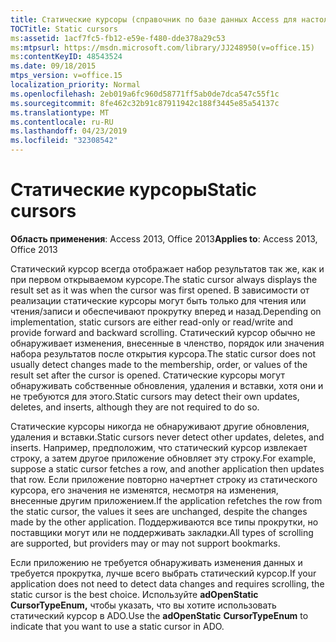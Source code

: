 ```yaml
---
title: Статические курсоры (справочник по базе данных Access для настольных ПК)
TOCTitle: Static cursors
ms:assetid: 1acf7fc5-fb12-e59e-f480-dde378a29c53
ms:mtpsurl: https://msdn.microsoft.com/library/JJ248950(v=office.15)
ms:contentKeyID: 48543524
ms.date: 09/18/2015
mtps_version: v=office.15
localization_priority: Normal
ms.openlocfilehash: 2eb019a6fc960d58771ff5ab0de7dca547c55f1c
ms.sourcegitcommit: 8fe462c32b91c87911942c188f3445e85a54137c
ms.translationtype: MT
ms.contentlocale: ru-RU
ms.lasthandoff: 04/23/2019
ms.locfileid: "32308542"
---
```

# <a name="static-cursors"></a><span data-ttu-id="f7871-102">Статические курсоры</span><span class="sxs-lookup"><span data-stu-id="f7871-102">Static cursors</span></span>


<span data-ttu-id="f7871-103">**Область применения**: Access 2013, Office 2013</span><span class="sxs-lookup"><span data-stu-id="f7871-103">**Applies to**: Access 2013, Office 2013</span></span>

<span data-ttu-id="f7871-104">Статический курсор всегда отображает набор результатов так же, как и при первом открываемом курсоре.</span><span class="sxs-lookup"><span data-stu-id="f7871-104">The static cursor always displays the result set as it was when the cursor was first opened.</span></span> <span data-ttu-id="f7871-105">В зависимости от реализации статические курсоры могут быть только для чтения или чтения/записи и обеспечивают прокрутку вперед и назад.</span><span class="sxs-lookup"><span data-stu-id="f7871-105">Depending on implementation, static cursors are either read-only or read/write and provide forward and backward scrolling.</span></span> <span data-ttu-id="f7871-106">Статический курсор обычно не обнаруживает изменения, внесенные в членство, порядок или значения набора результатов после открытия курсора.</span><span class="sxs-lookup"><span data-stu-id="f7871-106">The static cursor does not usually detect changes made to the membership, order, or values of the result set after the cursor is opened.</span></span> <span data-ttu-id="f7871-107">Статические курсоры могут обнаруживать собственные обновления, удаления и вставки, хотя они и не требуются для этого.</span><span class="sxs-lookup"><span data-stu-id="f7871-107">Static cursors may detect their own updates, deletes, and inserts, although they are not required to do so.</span></span>

<span data-ttu-id="f7871-108">Статические курсоры никогда не обнаруживают другие обновления, удаления и вставки.</span><span class="sxs-lookup"><span data-stu-id="f7871-108">Static cursors never detect other updates, deletes, and inserts.</span></span> <span data-ttu-id="f7871-109">Например, предположим, что статический курсор извлекает строку, а затем другое приложение обновляет эту строку.</span><span class="sxs-lookup"><span data-stu-id="f7871-109">For example, suppose a static cursor fetches a row, and another application then updates that row.</span></span> <span data-ttu-id="f7871-110">Если приложение повторно начертнет строку из статического курсора, его значения не изменятся, несмотря на изменения, внесенные другим приложением.</span><span class="sxs-lookup"><span data-stu-id="f7871-110">If the application refetches the row from the static cursor, the values it sees are unchanged, despite the changes made by the other application.</span></span> <span data-ttu-id="f7871-111">Поддерживаются все типы прокрутки, но поставщики могут или не поддерживать закладки.</span><span class="sxs-lookup"><span data-stu-id="f7871-111">All types of scrolling are supported, but providers may or may not support bookmarks.</span></span>

<span data-ttu-id="f7871-112">Если приложению не требуется обнаруживать изменения данных и требуется прокрутка, лучше всего выбрать статический курсор.</span><span class="sxs-lookup"><span data-stu-id="f7871-112">If your application does not need to detect data changes and requires scrolling, the static cursor is the best choice.</span></span> <span data-ttu-id="f7871-113">Используйте **adOpenStatic** **CursorTypeEnum,** чтобы указать, что вы хотите использовать статический курсор в ADO.</span><span class="sxs-lookup"><span data-stu-id="f7871-113">Use the **adOpenStatic** **CursorTypeEnum** to indicate that you want to use a static cursor in ADO.</span></span>


